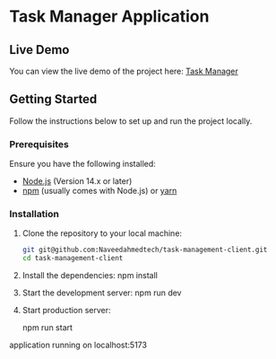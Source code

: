 # Task Manager Application

## Live Demo
You can view the live demo of the project here: [Task Manager](https://naveed-task-manager.netlify.app/)

## Getting Started

Follow the instructions below to set up and run the project locally.

### Prerequisites

Ensure you have the following installed:
- [Node.js](https://nodejs.org/) (Version 14.x or later)
- [npm](https://www.npmjs.com/) (usually comes with Node.js) or [yarn](https://yarnpkg.com/)

### Installation

1. Clone the repository to your local machine:
   ```bash
   git git@github.com:Naveedahmedtech/task-management-client.git
   cd task-management-client

2. Install the dependencies:
   npm install

3. Start the development server:
    npm run dev

4. Start production server:

   npm run start

application running on localhost:5173
